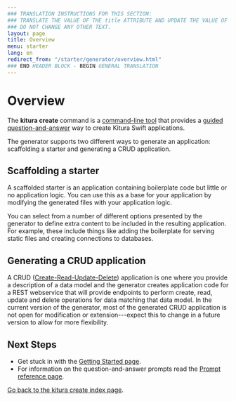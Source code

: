 ```yaml
---
### TRANSLATION INSTRUCTIONS FOR THIS SECTION:
### TRANSLATE THE VALUE OF THE title ATTRIBUTE AND UPDATE THE VALUE OF THE lang ATTRIBUTE.
### DO NOT CHANGE ANY OTHER TEXT.
layout: page
title: Overview
menu: starter
lang: en
redirect_from: "/starter/generator/overview.html"
### END HEADER BLOCK - BEGIN GENERAL TRANSLATION
---
```


<div class="titleBlock">
	<h1>Overview</h1>
</div>

The **kitura create** command is a [command-line tool](command_line_tools.html) that
provides a [guided question-and-answer](prompts.html) way to create Kitura Swift
applications.

The generator supports two different ways to generate an application: scaffolding a starter and
generating a CRUD application.

## Scaffolding a starter
A scaffolded starter is an application containing boilerplate code but little or no application
logic. You can use this as a base for your application by modifying the generated files with
your application logic.

You can select from a number of different options presented by the generator to define extra content to be
included in the resulting application. For example, these include things like adding the boilerplate for
serving static files and creating connections to databases.

## Generating a CRUD application
A CRUD ([Create-Read-Update-Delete](core_concepts#crud)) application is one where you provide a description of a data model and the
generator creates application code for a REST webservice that will provide endpoints to perform create, read,
update and delete operations for data matching that data model. In the current version of the generator, most
of the generated CRUD application is not open for modification or extension---expect this to change in a future
version to allow for more flexibility.

## Next Steps
* Get stuck in with the [Getting Started page](getting_started.html).
* For information on the question-and-answer prompts read the [Prompt reference page](prompts.html).

[Go back to the kitura create index page](../generator.html).
